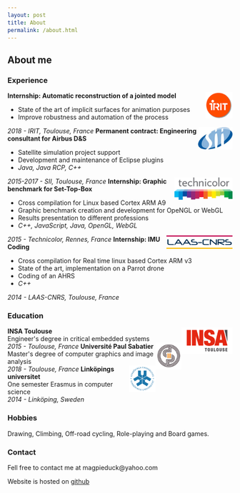 ```yaml
---
layout: post
title: About
permalink: /about.html
---
```

<h2>About me</h2>

<h3>Experience</h3>

<img style="float:right;height:60px" src="/images/irit.png">
<strong>Internship: Automatic reconstruction of a jointed model</strong>
<ul>
  <li>State of the art of implicit surfaces for animation purposes</li>
  <li>Improve robustness and automation of the process</li>
</ul>
<em>2018 - IRIT, Toulouse, France</em>

<img style="float:right;height:50px" src="/images/SII_logo.jpg">
<strong>Permanent contract: Engineering consultant for Airbus D&S</strong>
<ul>
  <li>Satellite  simulation project support</li>
  <li>Development and maintenance of Eclipse plugins</li>
  <li><em>Java, Java RCP, C++</em></li>
</ul>
<em>2015-2017 - SII, Toulouse, France</em>


<img style="float:right;height:50px" src="/images/technicolor.png">
<strong>Internship: Graphic benchmark for Set-Top-Box</strong>
<ul>
  <li>Cross compilation for Linux based Cortex ARM A9</li>
  <li>Graphic benchmark creation and development for OpeNGL or WebGL</li>
  <li>Results presentation to different professions</li>
  <li><em>C++, JavaScript, Java, OpenGL, WebGL</em></li>
</ul>
<em>2015 - Technicolor, Rennes, France</em>

<img style="float:right;height:30px" src="/images/laas-cnrs.png">
<strong>Internship: IMU Coding</strong>
<ul>
  <li>Cross compilation for Real time linux based Cortex ARM v3</li>
  <li>State of the art, implementation on a Parrot drone</li>
  <li>Coding of an AHRS</li>
  <li><em>C++</em></li>
</ul>
<em>2014 - LAAS-CNRS, Toulouse, France</em>

<h3>Education</h3>

<img style="float:right;height:60px" src="/images/insa.png">
<strong>INSA Toulouse</strong><br>
Engineer's degree in critical embedded systems<br>
<em>2015 - Toulouse, France</em>

<img style="float:right;height:60px" src="/images/ups.jpg">
<strong>Université Paul Sabatier</strong><br>
Master's degree of computer graphics and image analysis<br>
<em>2018 - Toulouse, France</em>

<img style="float:right;height:60px" src="/images/linkoping.png">
<strong>Linköpings universitet</strong><br>
One semester Erasmus in computer science<br>
<em>2014 - Linköping, Sweden</em>

<h3>Hobbies</h3>

Drawing, Climbing, Off-road cycling, Role-playing and Board games.

<h3>Contact</h3>
Fell free to contact me at magpieduck@yahoo.com

Website is hosted on [github](https://github.com/Canardou)
